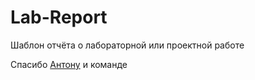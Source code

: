 # Lab-Report
Шаблон отчёта о лабораторной или проектной работе

Спасибо [Антону](https://github.com/anton-majorov) и команде
